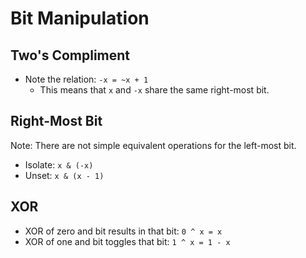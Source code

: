 # Bit Manipulation

## Two's Compliment

- Note the relation: `-x = ~x + 1`
  - This means that `x` and `-x` share the same right-most bit.

## Right-Most Bit

Note: There are not simple equivalent operations for the left-most bit.

- Isolate: `x & (-x)`
- Unset: `x & (x - 1)`

## XOR

- XOR of zero and bit results in that bit: `0 ^ x = x`
- XOR of one and bit toggles that bit: `1 ^ x = 1 - x`
